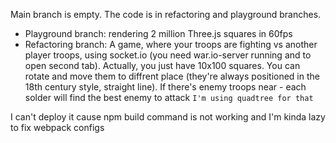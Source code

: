 Main branch is empty. The code is in refactoring and playground branches.

- Playground branch: rendering 2 million Three.js squares in 60fps
- Refactoring branch: A game, where your troops are fighting vs another player troops, using socket.io (you need war.io-server running and to open second tab). Actually, you just have 10x100 squares. You can rotate and move them to diffrent place (they're always positioned in the 18th century style, straight line). If there's enemy troops near - each solder will find the best enemy to attack ```I'm using quadtree for that```


I can't deploy it cause npm build command is not working and I'm kinda lazy to fix webpack configs
